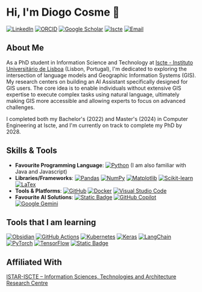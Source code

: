 # Hi, I'm Diogo Cosme 👋
[![LinkedIn](https://custom-icon-badges.demolab.com/badge/LinkedIn-0A66C2?logo=linkedin-white&logoColor=fff)](https://www.linkedin.com/in/diogofmcosme)
[![ORCID](https://img.shields.io/badge/Orcid-orcid?logo=orcid&logoColor=white&labelColor=%23A6CE39&color=%23A6CE39&link=https%3A%2F%2Fscholar.google.com%2Fcitations%3Fuser%3DCG3UXxcAAAAJ%26hl%3Dpt-PT%26authuser%3D1
)](https://orcid.org/0009-0001-1245-286X)
[![Google Scholar](https://img.shields.io/badge/Scholar-google?logo=googlescholar&logoColor=white&label=Google&labelColor=%234285F4&color=%234285F4&link=https%3A%2F%2Fscholar.google.com%2Fcitations%3Fuser%3DCG3UXxcAAAAJ%26hl%3Dpt-PT%26authuser%3D1
)](https://scholar.google.com/citations?user=CG3UXxcAAAAJ&hl=pt-PT&authuser=1)
[![Iscte](https://img.shields.io/badge/IUL%20page-page?label=Iscte%20-%20&labelColor=0d28c2&color=%230d28c2)](https://ciencia.iscte-iul.pt/authors/diogo-cosme/cv)
[![Email](https://img.shields.io/badge/Email-page?label=%F0%9F%93%A7&labelColor=%2335c0f0&color=%2335c0f0)](mailto:Diogo_Cosme@iscte-iul.pt)

## About Me

As a PhD student in Information Science and Technology at [Iscte - Instituto Universitário de Lisboa](https://www.iscte-iul.pt/) (Lisbon, Portugal), I'm dedicated to exploring the intersection of language models and Geographic Information Systems (GIS). My research centers on building an AI Assistant specifically designed for GIS users. The core idea is to enable individuals without extensive GIS expertise to execute complex tasks using natural language, ultimately making GIS more accessible and allowing experts to focus on advanced challenges. 

I completed both my Bachelor's (2022) and Master's (2024) in Computer Engineering at Iscte, and I'm currently on track to complete my PhD by 2028.

## Skills & Tools
- **Favourite Programming Language**: 	[![Python](https://img.shields.io/badge/Python-3776AB?logo=python&logoColor=fff)](#) (I am also familiar with Java and Javascript)
- **Libraries/Frameworks**: [![Pandas](https://img.shields.io/badge/Pandas-150458?logo=pandas&logoColor=fff)](#) [![NumPy](https://img.shields.io/badge/NumPy-4DABCF?logo=numpy&logoColor=fff)](#) [![Matplotlib](https://custom-icon-badges.demolab.com/badge/Matplotlib-71D291?logo=matplotlib&logoColor=fff)](#) [![Scikit-learn](https://img.shields.io/badge/-scikit--learn-%23F7931E?logo=scikit-learn&logoColor=white)](#) [![LaTex](https://img.shields.io/badge/LaTex-page?logo=latex&labelColor=%23008080&color=%23008080)](#)
- **Tools & Platforms**: [![GitHub](https://img.shields.io/badge/GitHub-%23121011.svg?logo=github&logoColor=white)](#) [![Docker](https://img.shields.io/badge/Docker-2496ED?logo=docker&logoColor=fff)](#) [![Visual Studio Code](https://custom-icon-badges.demolab.com/badge/Visual%20Studio%20Code-0078d7.svg?logo=vsc&logoColor=white)](#)
- **Favourite AI Solutions**:  [![Static Badge](https://img.shields.io/badge/NotebookLM-page?logo=notebooklm&labelColor=%23000000&color=%23000000)](https://notebooklm.google.com/) [![GitHub Copilot](https://img.shields.io/badge/GitHub%20Copilot-000?logo=githubcopilot&logoColor=fff)](https://github.com/features/copilot) [![Google Gemini](https://img.shields.io/badge/Google%20Gemini-886FBF?logo=googlegemini&logoColor=fff)](https://gemini.google.com/app)

## Tools that I am learning
[![Obsidian](https://img.shields.io/badge/Obsidian-%23483699.svg?&logo=obsidian&logoColor=white)](https://obsidian.md/)
[![GitHub Actions](https://img.shields.io/badge/GitHub_Actions-2088FF?logo=github-actions&logoColor=white)](https://github.com/features/actions)
[![Kubernetes](https://img.shields.io/badge/Kubernetes-326CE5?logo=kubernetes&logoColor=fff)](https://kubernetes.io/)
[![Keras](https://img.shields.io/badge/Keras-D00000?logo=keras&logoColor=fff)](https://www.langchain.com/)
[![LangChain](https://img.shields.io/badge/LangChain-1c3c3c.svg?logo=langchain&logoColor=white)](https://www.langchain.com/)
[![PyTorch](https://img.shields.io/badge/PyTorch-ee4c2c?logo=pytorch&logoColor=white)](https://pytorch.org/)
[![TensorFlow](https://img.shields.io/badge/TensorFlow-ff8f00?logo=tensorflow&logoColor=white)](https://www.tensorflow.org)
[![Static Badge](https://img.shields.io/badge/Streamlit-page?logo=streamlit&logoColor=white&labelColor=%23FF4B4B&color=%23FF4B4B)](https://streamlit.io/)

## Affiliated With
[ISTAR-ISCTE – Information Sciences, Technologies and Architecture Research Centre](https://istar.iscte-iul.pt/)
